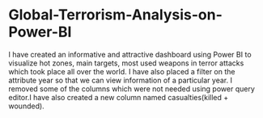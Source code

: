 # Global-Terrorism-Analysis-on-Power-BI
I have created an informative and attractive dashboard using Power BI to visualize hot zones, main targets, most used weapons in terror attacks which took place all over the world. I have also placed a filter on the attribute year so that we can view information of a particular year.
I removed some of the columns which were not needed using power query editor.I have also created a new column named casualties(killed + wounded).


